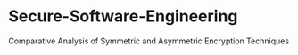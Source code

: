 # Secure-Software-Engineering
Comparative Analysis of Symmetric and Asymmetric Encryption Techniques
